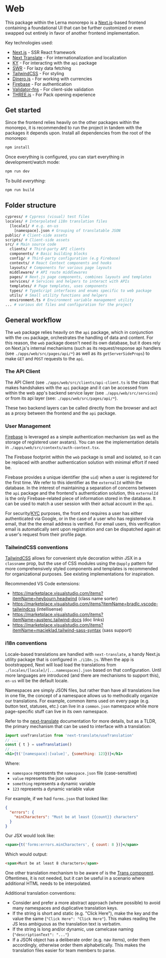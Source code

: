 # Web

This package within the Lerna monorepo is a [Next.js](https://nextjs.org/)-based frontend containing a foundational UI that can be further customized or even swapped out entirely in favor of another frontend implementation.

Key technologies used:

- [Next.js](https://nextjs.org/) - SSR React framework
- [Next Translate](https://github.com/vinissimus/next-translate) - For internationalization and localization
- [KY](https://github.com/sindresorhus/ky) - For interacting with the `api` package
- [SWR](https://swr.vercel.app/) - For lazy data fetching
- [TailwindCSS](https://tailwindcss.com/) - For styling
- [Dinero.js](https://dinerojs.com/) - For working with currencies
- [Firebase](https://firebase.google.com/) - For authentication
- [Validator-fns](https://www.npmjs.com/package/validator-fns) - For client-side validation
- [THREE.js](https://threejs.org/) - For Pack opening experience

## Get started

Since the frontend relies heavily on the other packages within the monorepo, it is recommended to run the project in tandem with the packages it depends upon. Install all dependencies from the root of the monorepo:

```bash
npm install
```

Once everything is configured, you can start everything in development/watch mode:

```bash
npm run dev
```

To build _everything_:

```bash
npm run build
```

## Folder structure

```bash
cypress/ # Cypress (visual) test files
locales/ # Interpolated i18n translation files
  [locale]/ # e.g. en-us
    [namespace].json # Grouping of translatable JSON
public/ # Client-side assets
scripts/ # Client-side assets
src/ # Main source code
  clients/ # Third-party API clients
  components/ # Basic building blocks
  config/ # Third-party configuration (e.g Firebase)
  contexts/ # React Context components and hooks
  layouts/ # Components for various page layouts
  middleware/ # API route middlewares
  pages/ # Next.js page components, combines layouts and templates
  services/ # Services and helpers to interact with APIs
  templates/ # Page templates, uses components
  types/ # TypeScript interfaces and enums specific to web package
  utils/ # Small utility functions and helpers
  environment.ts # Environment variable management utility
... # various dot files and configuration for the project
```

## General workflow

The `web` package relies heavily on the `api` package, which in conjunction with the `cms` package, orchestrates the handling of data and content. For this reason, the `web` package doesn't need its own database, but it does rely on Next.js's internal mechanisms (such as its request/response api handlers (see `./apps/web/src/pages/api/*`) as well as its `getServerSideProps`) to make `GET` and `POST` requests to the `api`.

### The API Client

The API Client (see `./apps/web/src/clients/api-client.ts` is the class that makes handshakes with the `api` package and it can be accessed from within the web app's backend service layer (see `./apps/web/src/services`) or from its api layer (see: `./apps/web/src/pages/api/*`).

These two backend layers can be called directly from the browser and act as a proxy between the frontend and the `api` package.

### User Management

[Firebase](https://firebase.google.com/) is leveraged as a simple authentication mechanism (as well as the storage of registered user avatars). You can see the implementation details in `./apps/web/src/contexts/auth-context.tsx`.

The Firebase footprint within the `web` package is small and isolated, so it can be replaced with another authentication solution with minimal effort if need be.

Firebase provides a unique identifier (the `uid`) when a user is registered for the first time. We refer to this identifier as the `externalId` within the database. In the interest of maintaining a separation of concerns between the `api` package and the frontend's authentication solution, this `externalId` is the only Firebase-related piece of information stored in the database. It can be used to match a user session with their actual account in the `api`.

For security/[KYC](https://en.wikipedia.org/wiki/Know_your_customer) purposes, the front end requires a user has either authenticated via Google, or in the case of a user who has registered via email, that the the email address is verified. For email users, this verification email is automatically sent upon registration and can be dispatched again at a user's request from their profile page.

### TailwindCSS conventions

[TailwindCSS](https://tailwindcss.com/) allows for convenient style decoration within JSX in a `classname` prop, but the use of CSS modules using the `@apply` pattern for more comprehensively styled components and templates is recommended for organizational purposes. See existing implementations for inspiration.

Recommended VS Code extensions:

- https://marketplace.visualstudio.com/items?itemName=heybourn.headwind (class name sorter)
- https://marketplace.visualstudio.com/items?itemName=bradlc.vscode-tailwindcss (intellisense)
- https://marketplace.visualstudio.com/items?itemName=austenc.tailwind-docs (doc links)
- https://marketplace.visualstudio.com/items?itemName=macieklad.tailwind-sass-syntax (sass support)

### i18n conventions

Locale-based translations are handled with `next-translate`, a handy Next.js utility package that is configured in `./i18n.js`. When the app is bootstrapped, Next will load load the translations from `./locales/[locale]/[...namespaces].json` based on that configuration. Until more languages are introduced (and there are mechanisms to support this), `en-us` will be the default locale.

Namespaces are simply JSON files, but rather than have all translations live in one file, the concept of a namespace allows us to methodically organize our translations. For example, common items used on every page (e.g. button text, statuses, etc.) can live in a `common.json` namespace while more page-specific stuff can live in its own namespace.

Refer to the [next-translate](https://github.com/vinissimus/next-translate) documentation for more details, but as a TLDR, the primary mechanism that can be used to interface with a translation:

```jsx
import useTranslation from 'next-translate/useTranslation'
// ...
const { t } = useTranslation()
// ...
<h1>{t('[namespace]:[value]', {something: 123})}</h1>
```

Where:

- `namespace` represents the `namespace.json` file (case-sensitive)
- `value` represents the json value
- `something` represents a dynamic variable
- `123` represents a dynamic variable value

For example, if we had `forms.json` that looked like:

```json
{
  "errors": {
    "minCharacters": "Must be at least {{count}} characters"
  }
}
```

Our JSX would look like:

```jsx
<span>{t('forms:errors.minCharacters', { count: 8 })}</span>
```

Which would output:

```html
<span>Must be at least 8 characters</span>
```

One other translation mechanism to be aware of is the [Trans component](https://github.com/vinissimus/next-translate#trans-component). Oftentimes, it is not needed, but it can be useful in a scenario where additional HTML needs to be interpolated.

Additional translation conventions:

- Consider and prefer a more abstract approach (where possible) to avoid many namespaces and duplicative translation keys.
- If the string is short and static (e.g. "Click Here"), make the key and the value the same (`"Click Here": "Click Here"`). This makes reading the JS less ambiguous as the translation text is verbatim.
- If the string is long and/or dynamic, use camelcase naming (`"descriptionText": "..."`)
- If a JSON object has a deliberate order (e.g. nav items), order them accordingly, otherwise order them alphabetically. This makes the translation files easier for team members to parse.
